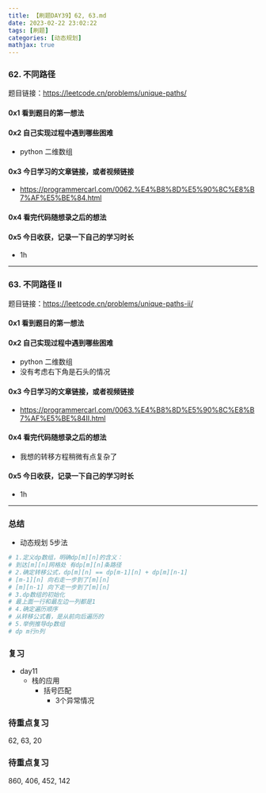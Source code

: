 ```yaml
---
title: 【刷题DAY39】62, 63.md
date: 2023-02-22 23:02:22
tags: [刷题] 
categories: [动态规划]
mathjax: true 
---
```


### 62. 不同路径
题目链接：https://leetcode.cn/problems/unique-paths/

#### 0x1 看到题目的第一想法   

#### 0x2 自己实现过程中遇到哪些困难  
- python 二维数组

#### 0x3 今日学习的文章链接，或者视频链接
- https://programmercarl.com/0062.%E4%B8%8D%E5%90%8C%E8%B7%AF%E5%BE%84.html

#### 0x4 看完代码随想录之后的想法 

#### 0x5 今日收获，记录一下自己的学习时长
- 1h

---

### 63. 不同路径 II
题目链接：https://leetcode.cn/problems/unique-paths-ii/

#### 0x1 看到题目的第一想法   

#### 0x2 自己实现过程中遇到哪些困难 
- python 二维数组
- 没有考虑右下角是石头的情况

#### 0x3 今日学习的文章链接，或者视频链接
- https://programmercarl.com/0063.%E4%B8%8D%E5%90%8C%E8%B7%AF%E5%BE%84II.html

#### 0x4 看完代码随想录之后的想法 
- 我想的转移方程稍微有点复杂了

#### 0x5 今日收获，记录一下自己的学习时长
- 1h

---

### 总结   
- 动态规划 5步法 
```python
# 1.定义dp数组，明确dp[m][n]的含义：
# 到达[m][n]网格处 有dp[m][n]条路径
# 2.确定转移公式，dp[m][n] == dp[m-1][n] + dp[m][n-1]
# [m-1][n] 向右走一步到了[m][n]
# [m][n-1] 向下走一步到了[m][n]
# 3.dp数组的初始化
# 最上面一行和最左边一列都是1
# 4.确定遍历顺序
# 从转移公式看，是从前向后遍历的
# 5.举例推导dp数组
# dp m行n列       
```
### 复习
- day11 
    - 栈的应用
        - 括号匹配
            - 3个异常情况


    
### 待重点复习   
62, 63, 20


### 待重点复习   
860, 406, 452, 142